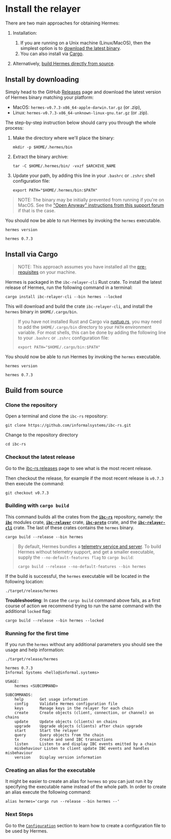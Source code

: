 # Install the relayer

There are two main approaches for obtaining Hermes:

1. Installation:
   1. If you are running on a Unix machine (Linux/MacOS), then the simplest
      option is to [download the latest binary](#install-by-downloading).
   2. You can also install via [Cargo](#install-via-cargo).

2. Alternatively, [build Hermes directly from source](#build-from-source).


## Install by downloading

Simply head to the GitHub [Releases][releases] page and download the latest
version of Hermes binary matching your platform:
- MacOS: `hermes-v0.7.3-x86_64-apple-darwin.tar.gz` (or .zip),
- Linux: `hermes-v0.7.3-x86_64-unknown-linux-gnu.tar.gz` (or .zip).

The step-by-step instruction below should carry you through the whole process:
 
1. Make the directory where we'll place the binary:
   ```shell
   mkdir -p $HOME/.hermes/bin
   ```

2. Extract the binary archive:
   ```shell
   tar -C $HOME/.hermes/bin/ -vxzf $ARCHIVE_NAME
   ```

3. Update your path, by adding this line in your `.bashrc` or `.zshrc` shell
   configuration file:
   ```shell
   export PATH="$HOME/.hermes/bin:$PATH"
   ```

> NOTE: The binary may be initially prevented from running if you're
> on MacOS.
> See the ["Open Anyway" instructions from this support forum][developer-app]
> if that is the case.

You should now be able to run Hermes by invoking the `hermes` executable.

```shell
hermes version
```

```
hermes 0.7.3
```

## Install via Cargo

> NOTE: This approach assumes you have installed all
> the [pre-requisites](./pre_requisites.md) on your machine.

Hermes is packaged in the `ibc-relayer-cli` Rust crate.
To install the latest release of Hermes, run the following command in a terminal:

```shell
cargo install ibc-relayer-cli --bin hermes --locked
```

This will download and build the crate `ibc-relayer-cli`, and install the 
`hermes` binary in `$HOME/.cargo/bin`.

> If you have not installed Rust and Cargo via [rustup.rs](https://rustup.rs), you may need to
> add the `$HOME/.cargo/bin` directory to your `PATH` environment variable.
> For most shells, this can be done by adding the following line to your
> `.bashrc` or `.zshrc` configuration file:
>
> ```shell
> export PATH="$HOME/.cargo/bin:$PATH"
> ```

You should now be able to run Hermes by invoking the `hermes` executable.

```shell
hermes version
```

```
hermes 0.7.3
```

## Build from source

### Clone the repository

Open a terminal and clone the `ibc-rs` repository:

```shell
git clone https://github.com/informalsystems/ibc-rs.git
```

Change to the repository directory
```shell
cd ibc-rs
```

### Checkout the latest release

Go to the [ibc-rs releases](https://github.com/informalsystems/ibc-rs/releases) page to see what is the most recent release.

Then checkout the release, for example if the most recent release is `v0.7.3` then execute the command:

```shell
git checkout v0.7.3
```

### Building with `cargo build`

This command builds all the crates from the [__`ibc-rs`__](https://github.com/informalsystems/ibc-rs) repository, namely: the [__`ibc`__](https://github.com/informalsystems/ibc-rs/tree/master/modules) modules crate, [__`ibc-relayer`__](https://github.com/informalsystems/ibc-rs/tree/master/relayer) crate, [__`ibc-proto`__](https://github.com/informalsystems/ibc-rs/tree/master/proto) crate, and the [__`ibc-relayer-cli`__](https://github.com/informalsystems/ibc-rs/tree/master/relayer-cli) crate.
The last of these crates contains the `hermes` binary.

```shell
cargo build --release --bin hermes
```

<a name="telemetry-support"></a>

> By default, Hermes bundles a [telemetry service and server](./telemetry.md).
> To build Hermes without telemetry support, and get a smaller executable,
> supply the `--no-default-features flag` to `cargo build`:
>
> ```shell
> cargo build --release --no-default-features --bin hermes
> ```

If the build is successful, the `hermes` executable will be located in the following location:

```shell
./target/release/hermes
```

__Troubleshooting__:
In case the `cargo build` command above fails, as a first course of action we
recommend trying to run the same command with the additional `locked` flag:

```shell
cargo build --release --bin hermes --locked
```

### Running for the first time

If you run the `hermes` without any additional parameters you should see the usage and help information:

```shell
./target/release/hermes
```

```
hermes 0.7.3
Informal Systems <hello@informal.systems>

USAGE:
    hermes <SUBCOMMAND>

SUBCOMMANDS:
    help       Get usage information
    config     Validate Hermes configuration file
    keys       Manage keys in the relayer for each chain
    create     Create objects (client, connection, or channel) on chains
    update     Update objects (clients) on chains
    upgrade    Upgrade objects (clients) after chain upgrade
    start      Start the relayer
    query      Query objects from the chain
    tx         Create and send IBC transactions
    listen     Listen to and display IBC events emitted by a chain
    misbehaviour Listen to client update IBC events and handles misbehaviour
    version    Display version information
```

### Creating an alias for the executable

It might be easier to create an alias for `hermes` so you can just run it by specifying the executable name instead of the whole path. In order to create an alias execute the following command:

```shell
alias hermes='cargo run --release --bin hermes --'
```

### Next Steps

Go to the [`Configuration`](./config.md) section to learn how to create a configuration file to be used by Hermes.


[releases]: https://github.com/informalsystems/ibc-rs/releases
[developer-app]: https://support.apple.com/en-gb/HT202491
